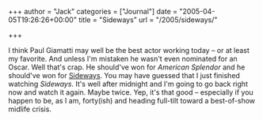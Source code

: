 +++
author = "Jack"
categories = ["Journal"]
date = "2005-04-05T19:26:26+00:00"
title = "Sideways"
url = "/2005/sideways/"

+++

I think Paul Giamatti may well be the best actor working today &#8211; or at least my favorite. And unless I'm mistaken he wasn't even nominated for an Oscar. Well that's crap. He should've won for _American Splendor_ and he should've won for [Sideways][1]. You may have guessed that I just finished watching _Sideways_. It's well after midnight and I'm going to go back right now and watch it again. Maybe twice. Yep, it's that good &#8211; especially if you happen to be, as I am, forty(ish) and heading full-tilt toward a best-of-show midlife crisis.

 [1]: http://www.rottentomatoes.com/m/sideways/